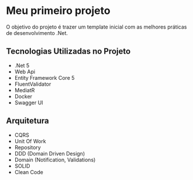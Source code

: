 # Meu primeiro projeto
O objetivo do projeto é trazer um template inicial com as melhores práticas de desenvolvimento .Net.

## Tecnologias Utilizadas no Projeto
- .Net 5
- Web Api
- Entity Framework Core 5
- FluentValidator
- MediatR
- Docker
- Swagger UI 

## Arquitetura
- CQRS
- Unit Of Work
- Repository
- DDD (Domain Driven Design)
- Domain (Notification, Validations)
- SOLID
- Clean Code
